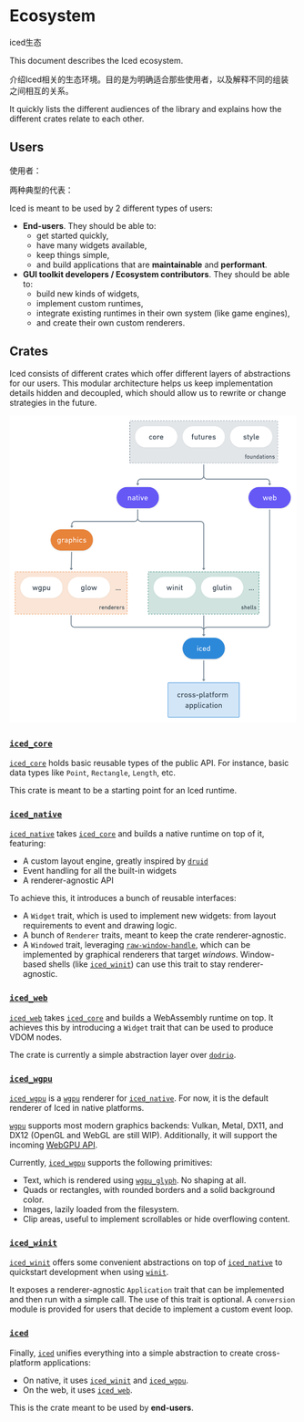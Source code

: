# Ecosystem

  iced生态



This document describes the Iced ecosystem.

介绍Iced相关的生态环境。目的是为明确适合那些使用者，以及解释不同的组装之间相互的关系。

It quickly lists the different audiences of the library and explains how the different crates relate to each other.



## [](https://github.com/hecrj/iced/blob/master/ECOSYSTEM.md#users)Users

使用者：

两种典型的代表：

Iced is meant to be used by 2 different types of users:

-   **End-users**. They should be able to:
    -   get started quickly,
    -   have many widgets available,
    -   keep things simple,
    -   and build applications that are  **maintainable**  and  **performant**.
-   **GUI toolkit developers / Ecosystem contributors**. They should be able to:
    -   build new kinds of widgets,
    -   implement custom runtimes,
    -   integrate existing runtimes in their own system (like game engines),
    -   and create their own custom renderers.

## [](https://github.com/hecrj/iced/blob/master/ECOSYSTEM.md#crates)Crates

Iced consists of different crates which offer different layers of abstractions for our users. This modular architecture helps us keep implementation details hidden and decoupled, which should allow us to rewrite or change strategies in the future.

[![Ecosystem graph](https://github.com/hecrj/iced/raw/master/docs/graphs/ecosystem.png)](https://github.com/hecrj/iced/blob/master/docs/graphs/ecosystem.png)

### [](https://github.com/hecrj/iced/blob/master/ECOSYSTEM.md#iced_core)[`iced_core`](https://github.com/hecrj/iced/blob/master/core)

[`iced_core`](https://github.com/hecrj/iced/blob/master/core)  holds basic reusable types of the public API. For instance, basic data types like  `Point`,  `Rectangle`,  `Length`, etc.

This crate is meant to be a starting point for an Iced runtime.

### [](https://github.com/hecrj/iced/blob/master/ECOSYSTEM.md#iced_native)[`iced_native`](https://github.com/hecrj/iced/blob/master/native)

[`iced_native`](https://github.com/hecrj/iced/blob/master/native)  takes  [`iced_core`](https://github.com/hecrj/iced/blob/master/core)  and builds a native runtime on top of it, featuring:

-   A custom layout engine, greatly inspired by  [`druid`](https://github.com/xi-editor/druid)
-   Event handling for all the built-in widgets
-   A renderer-agnostic API

To achieve this, it introduces a bunch of reusable interfaces:

-   A  `Widget`  trait, which is used to implement new widgets: from layout requirements to event and drawing logic.
-   A bunch of  `Renderer`  traits, meant to keep the crate renderer-agnostic.
-   A  `Windowed`  trait, leveraging  [`raw-window-handle`](https://github.com/rust-windowing/raw-window-handle), which can be implemented by graphical renderers that target  _windows_. Window-based shells (like  [`iced_winit`](https://github.com/hecrj/iced/blob/master/winit)) can use this trait to stay renderer-agnostic.

### [](https://github.com/hecrj/iced/blob/master/ECOSYSTEM.md#iced_web)[`iced_web`](https://github.com/hecrj/iced/blob/master/web)

[`iced_web`](https://github.com/hecrj/iced/blob/master/web)  takes  [`iced_core`](https://github.com/hecrj/iced/blob/master/core)  and builds a WebAssembly runtime on top. It achieves this by introducing a  `Widget`  trait that can be used to produce VDOM nodes.

The crate is currently a simple abstraction layer over  [`dodrio`](https://github.com/fitzgen/dodrio).

### [](https://github.com/hecrj/iced/blob/master/ECOSYSTEM.md#iced_wgpu)[`iced_wgpu`](https://github.com/hecrj/iced/blob/master/wgpu)

[`iced_wgpu`](https://github.com/hecrj/iced/blob/master/wgpu)  is a  [`wgpu`](https://github.com/gfx-rs/wgpu-rs)  renderer for  [`iced_native`](https://github.com/hecrj/iced/blob/master/native). For now, it is the default renderer of Iced in native platforms.

[`wgpu`](https://github.com/gfx-rs/wgpu-rs)  supports most modern graphics backends: Vulkan, Metal, DX11, and DX12 (OpenGL and WebGL are still WIP). Additionally, it will support the incoming  [WebGPU API](https://gpuweb.github.io/gpuweb/).

Currently,  [`iced_wgpu`](https://github.com/hecrj/iced/blob/master/wgpu)  supports the following primitives:

-   Text, which is rendered using  [`wgpu_glyph`](https://github.com/hecrj/wgpu_glyph). No shaping at all.
-   Quads or rectangles, with rounded borders and a solid background color.
-   Images, lazily loaded from the filesystem.
-   Clip areas, useful to implement scrollables or hide overflowing content.

### [](https://github.com/hecrj/iced/blob/master/ECOSYSTEM.md#iced_winit)[`iced_winit`](https://github.com/hecrj/iced/blob/master/winit)

[`iced_winit`](https://github.com/hecrj/iced/blob/master/winit)  offers some convenient abstractions on top of  [`iced_native`](https://github.com/hecrj/iced/blob/master/native)  to quickstart development when using  [`winit`](https://github.com/rust-windowing/winit).

It exposes a renderer-agnostic  `Application`  trait that can be implemented and then run with a simple call. The use of this trait is optional. A  `conversion`  module is provided for users that decide to implement a custom event loop.

### [](https://github.com/hecrj/iced/blob/master/ECOSYSTEM.md#iced)[`iced`](https://github.com/hecrj/iced/blob)

Finally,  [`iced`](https://github.com/hecrj/iced/blob)  unifies everything into a simple abstraction to create cross-platform applications:

-   On native, it uses  [`iced_winit`](https://github.com/hecrj/iced/blob/master/winit)  and  [`iced_wgpu`](https://github.com/hecrj/iced/blob/master/wgpu).
-   On the web, it uses  [`iced_web`](https://github.com/hecrj/iced/blob/master/web).

This is the crate meant to be used by  **end-users**.